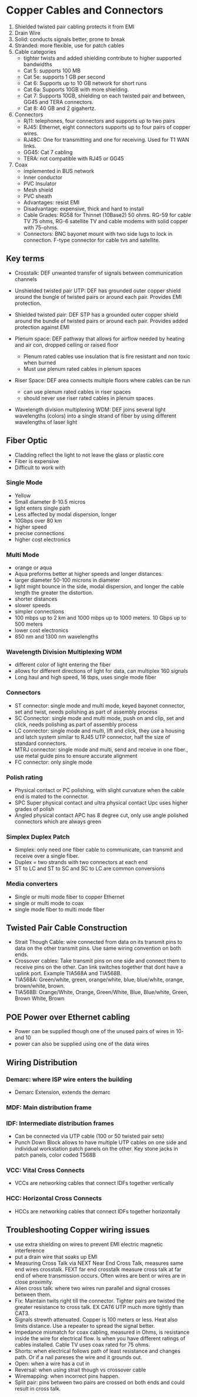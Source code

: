 # Copper Cables and Connectors

1. Shielded twisted pair cabling protects it from EMI 
2. Drain Wire  
3. Solid: conducts signals better, prone to break 
4. Stranded: more flexible, use for patch cables 
5. Cable categories
	- tighter twists and added shielding contribute to higher supported bandwidths 
	- Cat 5: supports 100 MB
	- Cat 5e: supports 1 GB per second
	- Cat 6: Supports up to 10 GB network for short runs
	- Cat 6a: Supports 10GB with more shielding.
	- Cat 7: Supports 10GB, shielding on each twisted pair and between, GG45 and TERA connectors.
	- Cat 8: 40 GB and 2 gigahertz. 
6. Connectors
	- Rj11: telephones, four connectors and supports up to two pairs
	- RJ45: Ethernet, eight connectors supports up to four pairs of copper wires. 
	- RJ48C: One for transmitting and one for receiving. Used for T1 WAN links. 
	- GG45: Cat 7 cabling 
	- TERA: not compatible with RJ45 or GG45
7. Coax
	- implemented in BUS network 
	- Inner conductor
	- PVC Insulator
	- Mesh shield
	- PVC sheath
	- Advantages: resist EMI
	- Disadvantage: expensive, thick and hard to install
	- Cable Grades: RG58 for Thinnet (10Base2) 50 ohms. RG-59 for cable TV 75 ohms, RG-6 satellite TV and cable modems with solid copper with 75-ohms. 
	- Connectors: BNC bayonet mount with two side lugs to lock in connection. F-type connector for cable tvs and satellite. 


## Key terms

- Crosstalk: DEF unwanted transfer of signals between communication channels
- Unshielded twisted pair UTP: DEF has grounded outer copper shield around the bungle of twisted pairs or around each pair. Provides EMI protection.
- Shielded twisted pair: DEF STP has a grounded outer copper shield around the bundle of twisted pairs or around each pair. Provides added protection against EMI
- Plenum space: DEF pathway that allows for airflow needed by heating and air con, dropped celling or raised floor
	- Plenum rated cables use insulation that is fire resistant and non toxic when burned
	- Must use plenum rated cables in plenum spaces

- Riser Space: DEF area connects multiple floors where cables can be run 
	- can use plenum rated cables in riser spaces
	- should never use riser rated cables in plenum spaces

- Wavelength division multiplexing WDM: DEF joins several light wavelengths (colors) into a single strand of fiber by using different wavelengths of laser light

## Fiber Optic
- Cladding reflect the light to not leave the glass or plastic core
- Fiber is expensive
- Difficult to work with 
### Single Mode
- Yellow
- Small diameter 8-10.5 micros
- light enters single path
- Less affected by modal dispersion, longer
- 10Gbps over 80 km
- higher speed
- precise connections
- higher cost electronics 

### Multi Mode
- orange or aqua
- Aqua preforms better at higher speeds and longer distances. 
- larger diameter 50-100 microns in diameter 
- light might bounce in the side, modal dispersion, and longer the cable length the greater the distortion. 
- shorter distances 
- slower speeds
- simpler connections
- 100 mbps up to 2 km and 1000 mbps up to 1000 meters. 10 Gbps up to 500 meters 
- lower cost electronics
- 850 nm and 1300 nm wavelengths

### Wavelength Division Multiplexing WDM
- different color of light entering the fiber 
- allows for different directions of light for data, can multiplex 160 signals
- Long haul and high speed, 16 tbps, uses single mode fiber 

### Connectors
- ST connector: single mode and multi mode, keyed bayonet connector, set and twist, needs polishing as part of assembly process
- SC Connector: single mode and multi mode, push on and clip, set and click, needs polishing as part of assembly process
- LC connector: single mode and multi, lift and click, they use a housing and latch system similar to RJ45 UTP connector, half the size of standard connectors.  
- MTRJ connector: single mode and multi, send and receive in one fiber., use metal guide pins to ensure accurate alignment 
- FC connector: only single mode

### Polish rating 
- Physical contact or PC polishing, with slight curvature when the cable end is mated to the connector. 
- SPC Super physical contact and ultra physical contact Upc uses higher grades of polish 
- Angled physical contact APC has 8 degree cut, only use angle polished connectors which are always green

### Simplex Duplex Patch
- Simplex: only need one fiber cable to communicate, can transmit and receive over a single fiber. 
- Duplex = two strands with two connectors at each end
- ST to LC and ST to SC and SC to LC are common conversions

### Media converters 
- Single or multi mode fiber to copper Ethernet 
- single or multi mode to coax 
- single mode fiber to multi mode fiber

## Twisted Pair Cable Construction
- Strait Though Cable: wire connected from data on its transmit pins to data on the other transmit pins. Use same wiring convention on both ends.
- Crossover cables: Take transmit pins on one side and connect them to receive pins on the other. Can link switches together that dont have a uplink port. Example TIA568A and TIA568B. 
- TIA568A: Green/white, green, orange/white, blue, blue/white, orange, brown/white, brown.
- TIA568B: Orange/White, Orange, Green/White, Blue, Blue/white, Green, Brown White, Brown

## POE Power over Ethernet cabling
- Power can be supplied though one of the unused pairs of wires in 10- and 10 
- power can also be supplied using one of the data wires

## Wiring Distribution
### Demarc: where ISP wire enters the building
- Demarc Extension, extends the demarc

### MDF: Main distribution frame
### IDF: Intermediate distribution frames
- Can be connected via UTP cable (100 or 50 twisted pair sets)
- Punch Down Block allows to have multiple UTP cables on one side and individual workstation patch panels on the other. Key stone jacks in patch panels, color coded T568B 
### VCC: Vital Cross Connects 
- VCCs are networking cables that connect IDFs together vertically 
### HCC: Horizontal Cross Connects
- HCCs are networking cables that connect IDFs together horizontally  

## Troubleshooting Copper wiring issues
- use extra shielding on wires to prevent EMI electric magnetic interference 
- put a drain wire that soaks up EMI
- Measuring Cross Talk via NEXT Near End Cross Talk, measures same end wires crosstalk. FEXT far end crosstalk measure cross talk at far end of where transmission occurs. Often wires are bent or wires are in close proximity.
- Alien cross talk: where two wires run parallel and signal crosses between them.
- Fix: Maintain twits right till the connector. Tighter pairs are twisted the greater resistance to cross talk. EX CAT6 UTP much more tightly than CAT3. 
- Signals strewth attenuated. Copper is 100 meters or less. Heat also limits distance. Use a repeater to spread the signal better.
- Impedance mismatch for coax cabling, measured in Ohms, is resistance inside the wire for electrical flow. Is when you have different ratings of cables installed. Cable TV uses coax rated for 75 ohms.  
- Shorts: when electrical follows path of least resistance and changes path. Or if a nail pareses the wire and it grounds out.
- Open: when a wire has a cut in 
- Reversal: when using strait though vs crossover cable
- Wiremapping: when incorrect pins happen.
- Split pair: pins between two pairs are crossed on both ends and could result in cross talk. 

